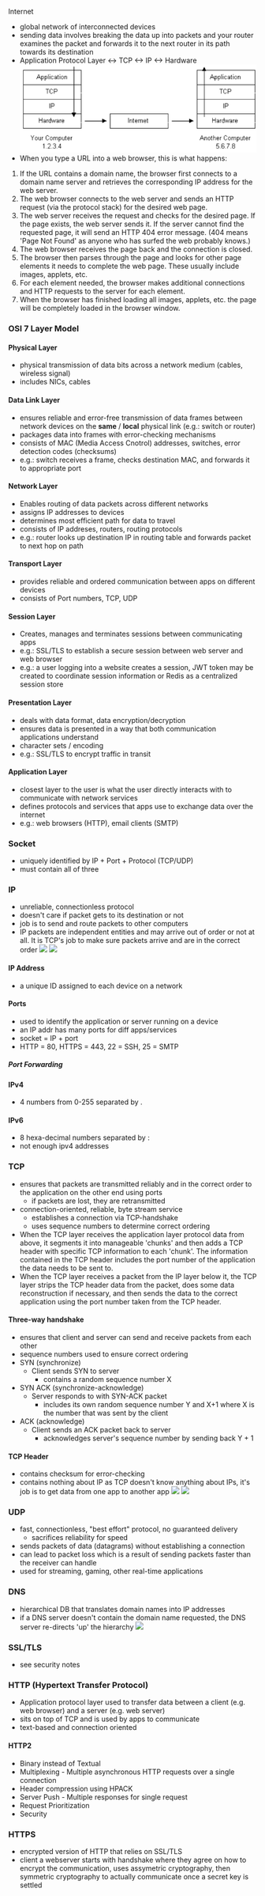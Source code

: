 Internet
- global network of interconnected devices
- sending data involves breaking the data up into packets and your router examines the packet and forwards it to the next router in its path towards its destination
- Application Protocol Layer <-> TCP <-> IP <-> Hardware
![](../../images/Pasted%20image%2020240427131030.png)
- When you type a URL into a web browser, this is what happens:
1. If the URL contains a domain name, the browser first connects to a domain name server and retrieves the corresponding IP address for the web server.
2. The web browser connects to the web server and sends an HTTP request (via the protocol stack) for the desired web page.
3. The web server receives the request and checks for the desired page. If the page exists, the web server sends it. If the server cannot find the requested page, it will send an HTTP 404 error message. (404 means 'Page Not Found' as anyone who has surfed the web probably knows.)
4. The web browser receives the page back and the connection is closed.
5. The browser then parses through the page and looks for other page elements it needs to complete the web page. These usually include images, applets, etc.
6. For each element needed, the browser makes additional connections and HTTP requests to the server for each element.
7. When the browser has finished loading all images, applets, etc. the page will be completely loaded in the browser window.
### OSI 7 Layer Model
#### Physical Layer
- physical transmission of data bits across a network medium (cables, wireless signal)
- includes NICs, cables
#### Data Link Layer
- ensures reliable and error-free transmission of data frames between network devices on the **same** / **local** physical link (e.g.: switch or router)
- packages data into frames with error-checking mechanisms
- consists of MAC (Media Access Cnotrol) addresses, switches, error detection codes (checksums)
- e.g.: switch receives a frame, checks destination MAC, and forwards it to appropriate port
#### Network Layer
- Enables routing of data packets across different networks
- assigns IP addresses to devices
- determines most efficient path for data to travel
- consists of IP addreses, routers, routing protocols
- e.g.: router looks up destination IP in routing table and forwards packet to next hop on path
#### Transport Layer
- provides reliable and ordered communication between apps on different devices
- consists of Port numbers, TCP, UDP
#### Session Layer
- Creates, manages and terminates sessions between communicating apps
- e.g.: SSL/TLS to establish a secure session between web server and web browser
- e.g.: a user logging into a website creates a session, JWT token may be created to coordinate session information or Redis as a centralized session store
#### Presentation Layer
- deals with data format, data encryption/decryption
- ensures data is presented in a way that both communication applications understand
- character sets / encoding
- e.g.: SSL/TLS to encrypt traffic in transit
#### Application Layer
- closest layer to the user is what the user directly interacts with to communicate with network services 
- defines protocols and services that apps use to exchange data over the internet
- e.g.: web browsers (HTTP), email clients (SMTP)
### Socket
- uniquely identified by IP + Port + Protocol (TCP/UDP)
- must contain all of three
### IP
- unreliable, connectionless protocol
- doesn't care if packet gets to its destination or not
- job is to send and route packets to other computers
- IP packets are independent entities and may arrive out of order or not at all. It is TCP's job to make sure packets arrive and are in the correct order
![](Pasted%20image%2020240427132252.png)
![](Pasted%20image%2020240427132252.png)
#### IP Address
- a unique ID assigned to each device on a network
#### Ports
- used to identify the application or server running on a device 
- an IP addr has many ports for diff apps/services
- socket = IP + port
- HTTP = 80, HTTPS = 443, 22 = SSH, 25 = SMTP
##### Port Forwarding
#### IPv4
- 4 numbers from 0-255 separated by .
#### IPv6
- 8 hexa-decimal numbers separated by :
- not enough ipv4 addresses
### TCP
- ensures that packets are transmitted reliably and in the correct order to the application on the other end using ports
	- if packets are lost, they are retransmitted
- connection-oriented, reliable, byte stream service
	- establishes a connection via TCP-handshake
	- uses sequence numbers to determine correct ordering
- When the TCP layer receives the application layer protocol data from above, it segments it into manageable 'chunks' and then adds a TCP header with specific TCP information to each 'chunk'. The information contained in the TCP header includes the port number of the application the data needs to be sent to.
- When the TCP layer receives a packet from the IP layer below it, the TCP layer strips the TCP header data from the packet, does some data reconstruction if necessary, and then sends the data to the correct application using the port number taken from the TCP header.
#### Three-way handshake
- ensures that client and server can send and receive packets from each other
- sequence numbers used to ensure correct ordering
- SYN (synchronize)
	- Client sends SYN to server
		- contains a random sequence number X
- SYN ACK (synchronize-acknowledge)
	- Server responds to with SYN-ACK packet 
		- includes its own random sequence number Y and X+1 where X is the number that was sent by the client
- ACK (acknowledge)
	- Client sends an ACK packet back to server 
		- acknowledges server's sequence number by sending back Y + 1
#### TCP Header
- contains checksum for error-checking
- contains nothing about IP as TCP doesn't know anything about IPs, it's job is to get data from one app to another app
![](Pasted%20image%2020240427131937.png)
![](Pasted%20image%2020240427132305.png)
### UDP
- fast, connectionless, "best effort" protocol, no guaranteed delivery
	- sacrifices reliability for speed
- sends packets of data (datagrams) without establishing a connection
- can lead to packet loss which is a result of sending packets faster than the receiver can handle
- used for streaming, gaming, other real-time applications
### DNS
- hierarchical DB that translates domain names into IP addresses
- if a DNS server doesn't contain the domain name requested, the DNS server re-directs 'up' the hierarchy
![](Pasted%20image%2020240427130758.png)
### SSL/TLS 
-  see security notes
### HTTP (Hypertext Transfer Protocol)
- Application protocol layer used to transfer data between a client (e.g. web browser) and a server (e.g. web server)
- sits on top of TCP and is used by apps to communicate
- text-based and connection oriented
#### HTTP2
- Binary instead of Textual
- Multiplexing - Multiple asynchronous HTTP requests over a single connection
- Header compression using HPACK
- Server Push - Multiple responses for single request
- Request Prioritization
- Security
### HTTPS
- encrypted version of HTTP that relies on SSL/TLS
- client a webserver starts with handshake where they agree on how to encrypt the communication, uses assymetric cryptography, then symmetric cryptography to actually communicate once a secret key is settled